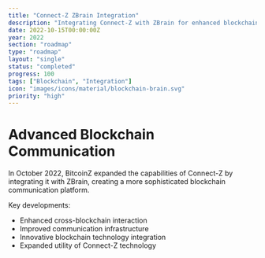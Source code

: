```yaml
---
title: "Connect-Z ZBrain Integration"
description: "Integrating Connect-Z with ZBrain for enhanced blockchain communication"
date: 2022-10-15T00:00:00Z
year: 2022
section: "roadmap"
type: "roadmap"
layout: "single"
status: "completed"
progress: 100
tags: ["Blockchain", "Integration"]
icon: "images/icons/material/blockchain-brain.svg"
priority: "high"
---
```


# Advanced Blockchain Communication

In October 2022, BitcoinZ expanded the capabilities of Connect-Z by integrating it with ZBrain, creating a more sophisticated blockchain communication platform.

Key developments:
- Enhanced cross-blockchain interaction
- Improved communication infrastructure
- Innovative blockchain technology integration
- Expanded utility of Connect-Z technology
